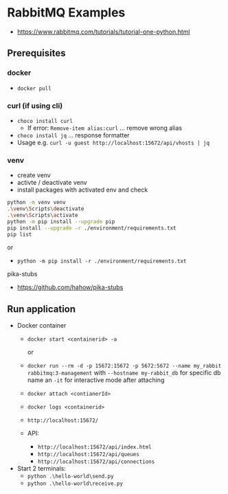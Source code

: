 # RabbitMQ Examples

- <https://www.rabbitmq.com/tutorials/tutorial-one-python.html>

## Prerequisites

### docker

- `docker pull`

### curl (if using cli)

- `choco install curl`
  - If error: `Remove-item alias:curl`  ... remove wrong alias
- `choco install jq`  ... response formatter
- Usage e.g. `curl -u guest http://localhost:15672/api/vhosts | jq`

### venv

- create venv
- activte / deactivate venv
- install packages with activated env and check

```bash
python -m venv venv
.\venv\Scripts\deactivate
.\venv\Scripts\activate
python -m pip install --upgrade pip
pip install --upgrade -r ./environment/requirements.txt
pip list
```

or

- `python -m pip install -r ./environment/requirements.txt`

pika-stubs

- <https://github.com/hahow/pika-stubs>

## Run application

- Docker container
  - `docker start <containerid> -a`

      or

  - `docker run --rm -d -p 15672:15672 -p 5672:5672 --name my_rabbit rabbitmq:3-management`
      with `--hostname my-rabbit_db` for specific db name an `-it` for interactive mode after attaching
  - `docker attach <contianerId>`
  - `docker logs <containerid>`
  - `http://localhost:15672/`
  - API:
    - `http://localhost:15672/api/index.html`
    - `http://localhost:15672/api/queues`
    - `http://localhost:15672/api/connections`
- Start 2 terminals:
  - `python .\hello-world\send.py`
  - `python .\hello-world\receive.py`
